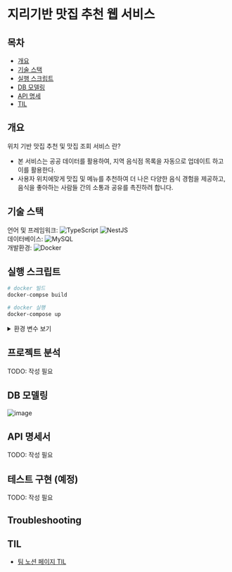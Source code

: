 # 지리기반 맛집 추천 웹 서비스 

 

## 목차

-   [개요](#개요)
-   [기술 스택](#기술-스택)
-   [실행 스크립트](#실행-스크립트)
-   [DB 모델링](#DB-모델링)
-   [API 명세](#api-명세)
-   [TIL](#til)

## 개요

위치 기반 맛집 추천 및 맛집 조회 서비스 란?

-   본 서비스는 공공 데이터를 활용하여, 지역 음식점 목록을 자동으로 업데이트 하고 이를 활용한다.
-   사용자 위치에맞게 맛집 및 메뉴를 추천하여 더 나은 다양한 음식 경험을 제공하고, 음식을 좋아하는 사람들 간의 소통과 공유를 촉진하려 합니다.


## 기술 스택

언어 및 프레임워크: ![TypeScript](https://img.shields.io/badge/typescript-%23007ACC.svg?style=for-the-badge&logo=typescript&logoColor=white) ![NestJS](https://img.shields.io/badge/nestjs-%23E0234E.svg?style=for-the-badge&logo=nestjs&logoColor=white)</br>
데이터베이스: ![MySQL](https://img.shields.io/badge/mysql-%2300f.svg?style=for-the-badge&logo=mysql&logoColor=white)</br>
개발환경: ![Docker](https://img.shields.io/badge/docker-%230db7ed.svg?style=for-the-badge&logo=docker&logoColor=white)</br>

## 실행 스크립트

```bash
# docker 빌드
docker-compse build

# docker 실행
docker-compose up 
```
<details>
<summary> 환경 변수 보기 </summary>

```
# 데이터베이스 연결
DATABASE_HOST=
DATABASE_PORT=
DATABASE_USERNAME=
DATABASE_PASSWORD=
DATABASE_DATABASE=

# Redis
REDIS_PORT=

# 오픈API 인증키
OPEN_API_KEY=
OPEN_API_TYPE=

#비밀번호 암호화
HASH_SALT=

#JWT
JWT_SECRET=

#discord webhook
DISCORD_WEB_HOOK=
```
</details>

## 프로젝트 분석

TODO: 작성 필요

## DB 모델링
![image](https://github.com/developersomin/2-gis-best-restaurant/assets/127207131/847e1c76-007c-49fd-9dbf-c2d50a241cb5)


## API 명세서

TODO: 작성 필요

## 테스트 구현 (예정)

TODO: 작성 필요

## Troubleshooting


## TIL
-   [팀 노션 페이지 TIL](https://www.notion.so/ce558ed53c1e46d38f34d66cb0a55087?v=8d07b98179a448ceb5e2e32284ceb906&pvs=4)
